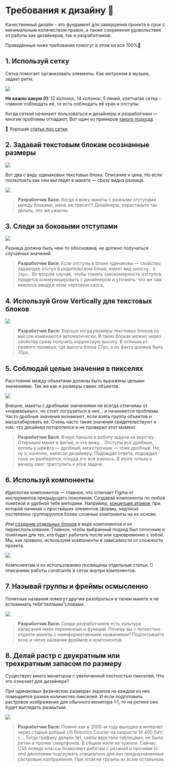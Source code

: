 # Требования к дизайну 🎨
Качественный дизайн - это фундамент для завершения проекта в срок с минимальным количеством правок, а также сохранения удовольствия от работы как дизайнеров, так и разработчиков.

Приведённые ниже требования помогут в этом на все 100%🚀 

## 1. Используй сетку
Сетка помогает организовать элементы. Как метроном в музыке, задает ритм.

![](https://habrastorage.org/webt/ch/kh/sl/chkhslnbxhbqrfhdmbewt7hxzi4.jpeg)

**Не важно какую (!)**: 12 колонок, 14 колонок, 5 линий, клетчатая сетка - главное соблюдать её, то есть соблюдать её края и отступы.

Когда сеткой начинают пользоваться и дизайнеры и разработчики — многие проблемы отпадают. Вот один из примеров [такого подхода](http://designpub.ru/%D0%BE%D1%82%D1%81%D1%82%D1%83%D0%BF%D1%8B-%D0%B2-%D0%B4%D0%B8%D0%B7%D0%B0%D0%B9%D0%BD%D0%B5-%D1%81%D0%B8%D1%81%D1%82%D0%B5%D0%BC%D0%BD%D1%8B%D0%B9-%D0%BF%D0%BE%D0%B4%D1%85%D0%BE%D0%B4-82cad46dd34f "такого подхода").

🔗 Хорошая [статья про сетки](https://habr.com/ru/post/344910/ "статья про сетки").

## 2. Задавай текстовым блокам осознанные размеры
![](https://habrastorage.org/webt/hh/qh/fl/hhqhfl72qtx7bcir2o2jzmn24ne.jpeg)

Вот два с виду одинаковых текстовых блока. Описание и цена. Но если посмотреть как они выглядят в макете — сразу видна разница.

![](https://habrastorage.org/webt/ed/mc/fq/edmcfqachkilb2cpzorhwukkbxk.jpeg)

> **Разработчик Вася:** Когда я вижу макеты с разными отступами между блоками, меня аж трясет!!! Дизайнеры, перестаньте так делать, это же ужасно.

## 3. Следи за боковыми отступами
![](https://habrastorage.org/webt/w_/lv/_o/w_lv_objajhxlplipa9j57_kcy4.jpeg)

Разница должна быть чем-то обоснована, не должно получаться случайных значений.

> **Разработчик Вася**: Если отступы в блоке одинаковы — свойство, задающее отступ в родительском блоке, имеет вид `padding: 0 24px;`. Во втором случае, чтобы понять закономерность отступов, придется коммуницировать с дизайнером и уточнять: что же там имелось ввиду в этом чертовом хаосе.

## 4. Используй Grow Vertically для текстовых блоков
![](https://habrastorage.org/webt/v-/f6/8n/v-f68nb8qnuetkfvru5oujnglbq.jpeg)

> **Разработчик Вася:** Хорошо когда размеры текстовых блоков по высоте изменяются автоматически. В таких блоках можно через свойства сразу получить корректную высоту. В отличии от правого примера, где высота блока 27px, а по факту должна быть 70px.

## 5. Соблюдай целые значения в пикселях
Расстояния между объектами должны быть выражены целыми значениями. Так же как и размеры самих объектов.

![](https://habrastorage.org/webt/xh/54/kj/xh54kjl6ige16cmevdtu-ntwkaq.jpeg)

Внешне, макеты с дробными значениями не всегда отличимы от «нормальных», но стоит погрузиться в них… и начинаются проблемы. Часто дробные значения возникают, если взять группу объектов и масштабировать ее. Очень часто такие значения свидетельствуют о том, что дизайнер поторопился и не проверил этот момент.

> **Разработчик Вася:** Вчера пришла в работу задача на верстку. Открываю макет в фигме, и что вижу… Отступы все дробные, кегель у шрифта — дробный, межстрочник — тоже дробный. Не, ну я, конечно, написал дизайнеру. Подождал ответа, подождал пока он разберется, откуда это всё взялось. В итоге только к вечеру смог приступить к этой задаче.

## 6. Используй компоненты
Идеология компонентов — главное, что отличает Figma от инструментов предыдущего поколения. Создавай компоненты по любой понятной и удобной тебе методике. Например, [концепция атомов](https://habr.com/ru/post/249223/ "концепция атомов"), при которой начиная с простейших элементов (формы, надписи) постепенно группируются более сложные компоненты на их основе.

Или [создание отдельных блоков](https://habr.com/ru/post/340774/ "создание отдельных блоков") в виде компонентов и их переиспользование. Главное, чтобы выбранный подход был логичным и понятным для тех, кто будет работать после или одновременно с тобой. Мы, как правило, используем компоненты в зависимости от сложности проекта.

![](https://habrastorage.org/webt/kk/zw/8n/kkzw8niykuycpe-mkkeptihghks.jpeg)

Компонентам и их использованию посвящены отдельные статьи. С описанием работы constraints и сеток внутри компонентов.

## 7. Называй группы и фреймы осмысленно
Понятные названия помогут другим разобраться в твоем макете и не вспоминать тебя“теплыми”словами.

![](https://habrastorage.org/webt/or/9o/is/or9ois-khyfhxsnvvt7-xqjsp4w.jpeg)

> **Разработчик Вася:** Среди разработчиков есть культура написания имен переменных и функций. Почему вы с легкостью отдаете макеты с неинформативными названиями? Подписывайте ясно и четко названия фреймов и компонентов.

## 8. Делай растр с двукратным или трехкратным запасом по размеру
Существует много мониторов с увеличенной плотностью пикселей. Что это означает для дизайнера?

При одинаковых физических размерах экранов на каждом из них помещается разное количество пикселей. И если подготовить растровое изображение для обычного монитора 1:1, то на ретине оно будет выглядеть размытым.

![](https://habrastorage.org/webt/ze/kp/ad/zekpadel0eaxb8nhzj2xdxie6ea.jpeg)

> **Разработчик Вася:** Помню как в 2000-м году выходил в интернет через старый добрый US Robotics Courier на скорости 14 400 бит/с… Тогда графику делали 1в1, сайты верстали таблицами, не было ретин и прочих смартфонов. В общем жили не тужили. Сейчас CSS псевдо классы позволяют ребятам с ретиной и прочими hi-end дисплеями подгружать специально для них предназначенные растровые изображения. При этом не грузить их всем остальным.
